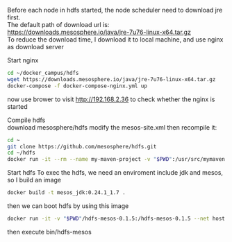 Before each node in hdfs started, the node scheduler need to download jre first.  
The default path of download url is:  
https://downloads.mesosphere.io/java/jre-7u76-linux-x64.tar.gz  
To reduce the download time, I download it to local machine, and use nginx as download server  


Start nginx
```sh
cd ~/docker_campus/hdfs
wget https://downloads.mesosphere.io/java/jre-7u76-linux-x64.tar.gz
docker-compose -f docker-compose-nginx.yml up
```
now use brower to visit http://192.168.2.36 to check whether the nginx is started  


Compile hdfs  
download mesosphere/hdfs
modify the mesos-site.xml
then recompile it:
```sh
cd ~
git clone https://github.com/mesosphere/hdfs.git
cd ~/hdfs
docker run -it --rm --name my-maven-project -v "$PWD":/usr/src/mymaven -w /usr/src/mymaven maven:3.3.3-jdk-7 ./bin/build-hdfs 
```

Start hdfs
To exec the hdfs, we need an enviroment include jdk and mesos, so I build an image  
```sh
docker build -t mesos_jdk:0.24.1_1.7 .  
```
then we can boot hdfs by using this image 
```sh
docker run -it -v "$PWD"/hdfs-mesos-0.1.5:/hdfs-mesos-0.1.5 --net host --workdir /hdfs-mesos-0.1.5 mesos_jdk:0.24.1_1.7 /bin/bash
```
then execute bin/hdfs-mesos


